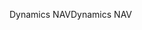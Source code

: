 <span data-ttu-id="61688-101">Dynamics NAV</span><span class="sxs-lookup"><span data-stu-id="61688-101">Dynamics NAV</span></span>